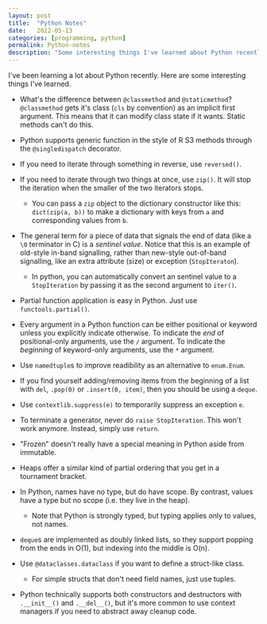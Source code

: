 ```yaml
---
layout: post
title:  "Python Notes"
date:   2022-05-13
categories: [programming, python]
permalink: Python-notes
description: "Some interesting things I've learned about Python recently"
---
```

I've been learning a lot about Python recently. Here are some interesting things I've learned.

- What's the difference between `@classmethod` and `@staticmethod`? `@classmethod` gets it's class (`cls` by convention) as an implicit first argument. This means that it can modify class state if it wants. Static methods can't do this.

- Python supports generic function in the style of R S3 methods through the `@singledispatch` decorator.

- If you need to iterate through something in reverse, use `reversed()`.

- If you need to iterate through two things at once, use `zip()`. It will stop the iteration when the smaller of the two iterators stops.
	- You can pass a `zip` object to the dictionary constructor like this: `dict(zip(a, b))` to make a dictionary with keys from `a` and corresponding values from `b`.

- The general term for a piece of data that signals the end of data (like a `\0` terminator in C) is a *sentinel value*. Notice that this is an example of old-style in-band signalling, rather than new-style out-of-band signalling, like an extra attribute (size) or exception (`StopIteraton`).
	- In python, you can automatically convert an sentinel value to a `StopIteration` by passing it as the second argument to `iter()`.


- Partial function application is easy in Python. Just use `functools.partial()`.

- Every argument in a Python function can be either positional or keyword unless you explicitly indicate otherwise. To indicate the *end* of positional-only arguments, use the `/` argument. To indicate the *beginning* of keyword-only arguments, use the `*` argument.


- Use `namedtuple`s to improve readibility as an alternative to `enum.Enum`.

- If you find yourself adding/removing items from the beginning of a list with `del`, `.pop(0)` or `.insert(0, item)`, then you should be using a `deque`.

- Use `contextlib.suppress(e)` to temporarily suppress an exception `e`.

- To terminate a generator, never do `raise StopIteration`. This won't work anymore. Instead, simply use `return`.

- "Frozen" doesn't really have a special meaning in Python aside from immutable.

- Heaps offer a similar kind of partial ordering that you get in a tournament bracket.

- In Python, names have no type, but do have scope. By contrast, values have a type but no scope (i.e. they live in the heap).
	- Note that Python is strongly typed, but typing applies only to values, not names.

- `deque`s are implemented as doubly linked lists, so they support popping from the ends in O(1), but indexing into the middle is O(n).

- Use `@dataclasses.dataclass` if you want to define a struct-like class.
	- For simple structs that don't need field names, just use tuples.

- Python technically supports both constructors and destructors with `.__init__()` and `.__del__()`, but it's more common to use context managers if you need to abstract away cleanup code.

